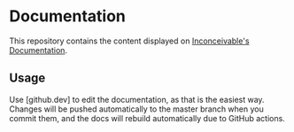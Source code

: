 # Documentation

This repository contains the content displayed on [Inconceivable's Documentation](https://docs.frcteam2530.org).

## Usage

Use [github.dev] to edit the documentation, as that is the easiest way. Changes will be pushed automatically to the master branch when you commit them, and the docs will rebuild automatically due to GitHub actions.

<!--
## Contributing
 Please see [the page on writing documentation](https://team2530.github.io/Documentation/writing_documentation/How-to-create-pages/).
-->
